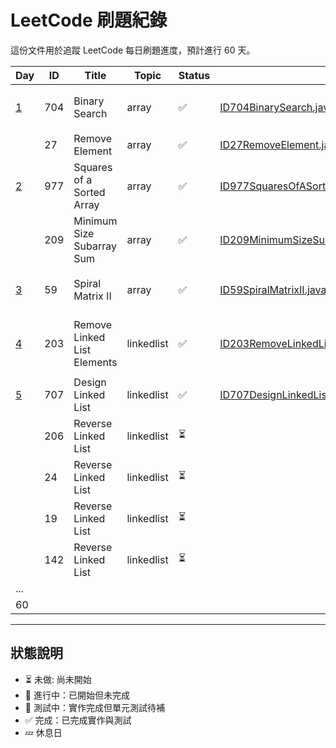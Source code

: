 # LeetCode 刷題紀錄

這份文件用於追蹤 LeetCode 每日刷題進度，預計進行 60 天。

| Day                                   | ID  | Title                       | Topic      | Status | Solution Link                                                                                                                                    | LeetCode                                                         | Notes            |
|---------------------------------------|-----|-----------------------------|------------|--------|--------------------------------------------------------------------------------------------------------------------------------------------------|------------------------------------------------------------------|------------------|
| [1](../doc/daily/day01-2025-04-18.md) | 704 | Binary Search               | array      | ✅      | [ID704BinarySearch.java](../src/main/java/io/github/monty/leetcode/array/ID704BinarySearch.java)                                                 | [🔗](https://leetcode.com/problems/binary-search/)               | 含 array 緒論       |
|                                       | 27  | Remove Element              | array      | ✅      | [ID27RemoveElement.java](../src/main/java/io/github/monty/leetcode/array/ID27RemoveElement.java)                                                 | [🔗](https://leetcode.com/problems/remove-element/)              |                  |   
| [2](../doc/daily/day02-2025-04-19.md) | 977 | Squares of a Sorted Array   | array      | ✅      | [ID977SquaresOfASortedArray.java](../src/main/java/io/github/monty/leetcode/array/ID977SquaresOfASortedArray.java)[SquaresOfASortedArray.java]() | [🔗](https://leetcode.com/problems/squares-of-a-sorted-array/)   |                  |  
|                                       | 209 | Minimum Size Subarray Sum   | array      | ✅      | [ID209MinimumSizeSubarraySum.java](../src/main/java/io/github/monty/leetcode/array/ID209MinimumSizeSubarraySum.java)                             | [🔗](https://leetcode.com/problems/minimum-size-subarray-sum/)   |                  |
| [3](../doc/daily/day03-2025-04-20.md) | 59  | Spiral Matrix II            | array      | ✅      | [ID59SpiralMatrixII.java](../src/main/java/io/github/monty/leetcode/array/ID59SpiralMatrixII.java)                                               | [🔗](https://leetcode.com/problems/spiral-matrix-ii/)            | 含 array 總結       |
| [4](../doc/daily/day04-2025-04-21.md) | 203 | Remove Linked List Elements | linkedlist | ✅      | [ID203RemoveLinkedListElements.java](../src/main/java/io/github/monty/leetcode/linkedlist/ID203RemoveLinkedListElements.java)                    | [🔗](https://leetcode.com/problems/remove-linked-list-elements/) | 含 linked list 緒論 |
| [5](../doc/daily/day05-2025-04-22.md) | 707 | Design Linked List          | linkedlist | ✅      | [ID707DesignLinkedList.java](../src/main/java/io/github/monty/leetcode/linkedlist/ID707DesignLinkedList.java)                                    | [🔗](https://leetcode.com/problems/design-linked-list)           |                  |
|                                       | 206 | Reverse Linked List         | linkedlist | ⏳      |                                                                                                                                                  | [🔗]()                                                           |                  |
|                                       | 24  | Reverse Linked List         | linkedlist | ⏳      |                                                                                                                                                  | [🔗]()                                                           |                  |
|                                       | 19  | Reverse Linked List         | linkedlist | ⏳      |                                                                                                                                                  | [🔗]()                                                           |                  |
|                                       | 142 | Reverse Linked List         | linkedlist | ⏳      |                                                                                                                                                  | [🔗]()                                                           |                  |
| ...                                   |     |                             |            |        |                                                                                                                                                  |                                                                  |                  |   
| 60                                    |     |                             |            |        |                                                                                                                                                  |                                                                  |                  |

---

## 狀態說明
- ⏳ 未做: 尚未開始
- 🚧 進行中：已開始但未完成
- 🧪 測試中：實作完成但單元測試待補
- ✅ 完成：已完成實作與測試
- 💤 休息日